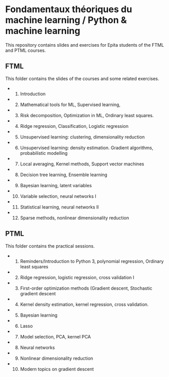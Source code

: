 # Fondamentaux théoriques du machine learning / Python & machine learning
This repository contains slides and exercises for Epita students of the FTML
and PTML courses.

## FTML

This folder contains the slides of the courses and some related exercises.

- 1. Introduction
- 2. Mathematical tools for ML, Supervised learning, 
- 3. Risk decomposition, Optimization in ML, Ordinary least squares.
- 4. Ridge regression, Classification, Logistic regression
- 5. Unsupervised learning: clustering, dimensionality reduction
- 6. Unsupervised learning: density estimation. Gradient algorithms, probabilistic modelling
- 7. Local averaging, Kernel methods, Support vector machines
- 8. Decision tree learning, Ensemble learning
- 9. Bayesian learning, latent variables
- 10. Variable selection, neural networks I
- 11. Statistical learning, neural networks II
- 12. Sparse methods, nonlinear dimensionality reduction

## PTML

This folder contains the practical sessions.

- 1. Reminders/Introduction to Python 3, polynomial regression, Ordinary least squares
- 2. Ridge regression, logistic regression, cross validation I
- 3. First-order optimization methods (Gradient descent, Stochastic gradient descent
- 4. Kernel density estimation, kernel regression, cross validation.
- 5. Bayesian learning
- 6. Lasso
- 7. Model selection, PCA, kernel PCA
- 8. Neural networks
- 9. Nonlinear dimensionality reduction
- 10. Modern topics on gradient descent

